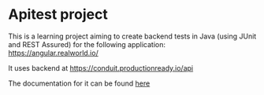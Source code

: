 # Apitest project

This is a learning project aiming to create backend tests in Java (using JUnit and REST Assured) for the following application:
<https://angular.realworld.io/>

It uses backend at  <https://conduit.productionready.io/api>

The documentation for it can be found [here](https://github.com/gothinkster/realworld/tree/master/api "RealWorld API documentation")